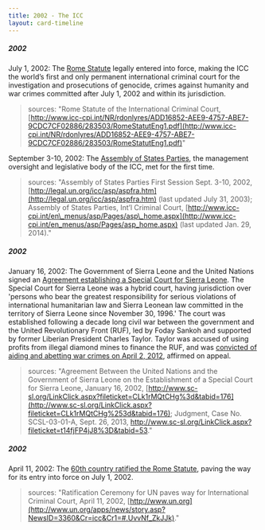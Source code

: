```yaml
---
title: 2002 - The ICC
layout: card-timeline
---
```

##### 2002

July 1, 2002: The [Rome Statute](http://www.icc-cpi.int/NR/rdonlyres/ADD16852-AEE9-4757-ABE7-9CDC7CF02886/283503/RomeStatutEng1.pdf) legally entered into force, making the ICC the world’s first and only permanent international criminal court for the investigation and prosecutions of genocide, crimes against humanity and war crimes committed after July 1, 2002 and within its jurisdiction.

> sources: "Rome Statute of the International Criminal Court, [http://www.icc-cpi.int/NR/rdonlyres/ADD16852-AEE9-4757-ABE7-9CDC7CF02886/283503/RomeStatutEng1.pdf](http://www.icc-cpi.int/NR/rdonlyres/ADD16852-AEE9-4757-ABE7-9CDC7CF02886/283503/RomeStatutEng1.pdf)"

September 3-10, 2002: The [Assembly of States Parties](http://www.icc-cpi.int/en_menus/asp/Pages/asp_home.aspx), the management oversight and legislative body of the ICC, met for the first time.

> sources: "Assembly of States Parties First Session Sept. 3-10, 2002, [http://legal.un.org/icc/asp/aspfra.htm](http://legal.un.org/icc/asp/aspfra.htm) (last updated July 31, 2003); Assembly of States Parties, Int’l Criminal Court, [http://www.icc-cpi.int/en\_menus/asp/Pages/asp\_home.aspx](http://www.icc-cpi.int/en_menus/asp/Pages/asp_home.aspx) (last updated Jan. 29, 2014)." 

##### 2002

January 16, 2002: The Government of Sierra Leone and the United Nations signed an [Agreement establishing a Special Court for Sierra Leone](http://www.sc-sl.org/LinkClick.aspx?fileticket=CLk1rMQtCHg%253d&tabid=176). The Special Court for Sierra Leone was a hybrid court, having jurisdiction over 'persons who bear the greatest responsibility for serious violations of international humanitarian law and Sierra Leonean law committed in the territory of Sierra Leone since November 30, 1996.' The court was established following a decade long civil war between the government and the United Revolutionary Front (RUF), led by Foday Sankoh and supported by former Liberian President Charles Taylor. Taylor was accused of using profits from illegal diamond mines to finance the RUF, and was [convicted of aiding and abetting war crimes on April 2, 2012](http://www.sc-sl.org/LinkClick.aspx?fileticket=t14fjFP4jJ8%253D&tabid=53), affirmed on appeal.

> sources: "Agreement Between the United Nations and the Government of Sierra Leone on the Establishment of a Special Court for Sierra Leone, January 16, 2002, [http://www.sc-sl.org/LinkClick.aspx?fileticket=CLk1rMQtCHg%3d&tabid=176](http://www.sc-sl.org/LinkClick.aspx?fileticket=CLk1rMQtCHg%253d&tabid=176); Judgment, Case No. SCSL-03-01-A, Sept. 26, 2013, http://www.sc-sl.org/LinkClick.aspx?fileticket=t14fjFP4jJ8%3D&tabid=53." 


##### 2002

April 11, 2002: The [60th country ratified the Rome Statute](http://www.un.org/apps/news/story.asp?NewsID=3360&Cr=icc&Cr1=#.UvvNf_ZkJJk), paving the way for its entry into force on July 1, 2002.

> sources: "Ratification Ceremony for UN paves way for International Criminal Court, April 11, 2002, [http://www.un.org](http://www.un.org/apps/news/story.asp?NewsID=3360&Cr=icc&Cr1=#.UvvNf_ZkJJk)." 